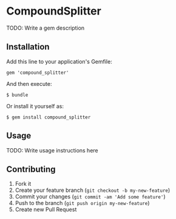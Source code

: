 # CompoundSplitter

TODO: Write a gem description

## Installation

Add this line to your application's Gemfile:

    gem 'compound_splitter'

And then execute:

    $ bundle

Or install it yourself as:

    $ gem install compound_splitter

## Usage

TODO: Write usage instructions here

## Contributing

1. Fork it
2. Create your feature branch (`git checkout -b my-new-feature`)
3. Commit your changes (`git commit -am 'Add some feature'`)
4. Push to the branch (`git push origin my-new-feature`)
5. Create new Pull Request
